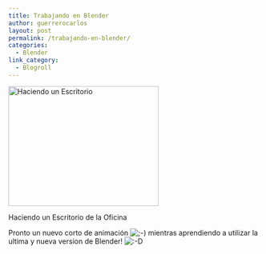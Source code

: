 ```yaml
---
title: Trabajando en Blender
author: guerrerocarlos
layout: post
permalink: /trabajando-en-blender/
categories:
  - Blender
link_category:
  - Blogroll
---
```

<div>
  <dl id="attachment_10">
    <div id="attachment_10" class="wp-caption alignnone" style="width: 310px">
      <a href="http://blog.carlosguerrero.com/wp-content/uploads/2010/11/Pantallazo-7.png"><img class="size-medium wp-image-10" title="Pantallazo-7" src="http://blog.carlosguerrero.com/wp-content/uploads/2010/11/Pantallazo-7-300x240.png" alt="Haciendo un Escritorio" width="300" height="240" /></a><p class="wp-caption-text">
        Haciendo un Escritorio de la Oficina
      </p>
    </div>
  </dl>
</div>

Pronto un nuevo corto de animación <img src='http://blog.carlosguerrero.com/wp-includes/images/smilies/icon_wink.gif' alt=';-)' class='wp-smiley' /> mientras aprendiendo a utilizar la ultima y nueva version de Blender! <img src='http://blog.carlosguerrero.com/wp-includes/images/smilies/icon_biggrin.gif' alt=':-D' class='wp-smiley' /> 

<!--more-->
